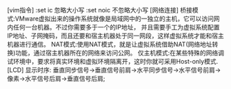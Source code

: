 [vim指令]
:set ic  忽略大小写
:set noic 不忽略大小写
<VMware>
[网络连接]
桥接模式:VMware虚拟出来的操作系统就像是局域网中的一独立的主机，它可以访问网内任何一台机器。不过你需要多于一个的IP地址，
并且需要手工为虚拟系统配置IP地址、子网掩码，而且还要和宿主机器处于同一网段，这样虚拟系统才能和宿主机器进行通信。
NAT模式:使用NAT模式，就是让虚拟系统借助NAT(网络地址转换)功能，通过宿主机器所在的网络来访问公网。
仅主机模式:在某些特殊的网络调试环境中，要求将真实环境和虚拟环境隔离开，这时你就可采用Host-only模式.
[LCD]
显示时序:
垂直同步信号->垂直信号前肩->水平同步信号->水平信号前肩->像素->水平信号后肩->垂直信号后肩;